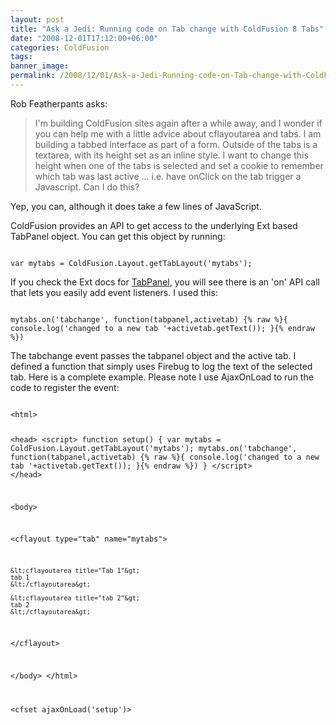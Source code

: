 ```yaml
---
layout: post
title: "Ask a Jedi: Running code on Tab change with ColdFusion 8 Tabs"
date: "2008-12-01T17:12:00+06:00"
categories: ColdFusion 
tags: 
banner_image: 
permalink: /2008/12/01/Ask-a-Jedi-Running-code-on-Tab-change-with-ColdFusion-8-Tabs
---
```


Rob Featherpants asks:

<blockquote>
<p>
I'm building ColdFusion sites again after a while away, and I wonder if you can help me with a little advice about cflayoutarea and tabs. I am building a tabbed interface as part of a form. Outside of the tabs is a textarea, with its height set as an inline style. I want to change this height when one of the tabs is selected and set a cookie to remember which tab was last active ... i.e. have onClick on the tab trigger a Javascript.  Can I do this?
</p>
</blockquote>

Yep, you can, although it does take a few lines of JavaScript.
<!--more-->
ColdFusion provides an API to get access to the underlying Ext based TabPanel object. You can get this object by running:

<code>
var mytabs = ColdFusion.Layout.getTabLayout('mytabs');
</code>

If you check the Ext docs for <a href="http://extjs.com/deploy/ext/docs/output/Ext.TabPanel.html">TabPanel</a>, you will see there is an 'on' API call that lets you easily add event listeners. I used this:

<code>
mytabs.on('tabchange', function(tabpanel,activetab) {% raw %}{ console.log('changed to a new tab '+activetab.getText()); }{% endraw %})
</code>

The tabchange event passes the tabpanel object and the active tab. I defined a function that simply uses Firebug to log the text of the selected tab. Here is a complete example. Please note I use AjaxOnLoad to run the code to register the event:

<code>
&lt;html&gt;

&lt;head&gt;
&lt;script&gt;
function setup() {
	var mytabs = ColdFusion.Layout.getTabLayout('mytabs');
	mytabs.on('tabchange', function(tabpanel,activetab) {% raw %}{ console.log('changed to a new tab '+activetab.getText()); }{% endraw %})
}
&lt;/script&gt;
&lt;/head&gt;

&lt;body&gt;

&lt;cflayout type="tab" name="mytabs"&gt;

	&lt;cflayoutarea title="Tab 1"&gt;
	tab 1
	&lt;/cflayoutarea&gt;
	
	&lt;cflayoutarea title="tab 2"&gt;
	tab 2
	&lt;/cflayoutarea&gt;
	
&lt;/cflayout&gt;

&lt;/body&gt;
&lt;/html&gt;

&lt;cfset ajaxOnLoad('setup')&gt;
</code>